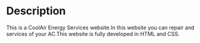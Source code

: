 # Description
This is a CoolAir Energy Services website.In this website you can repair and services of your AC.This website is fully developed in HTML and CSS. 
